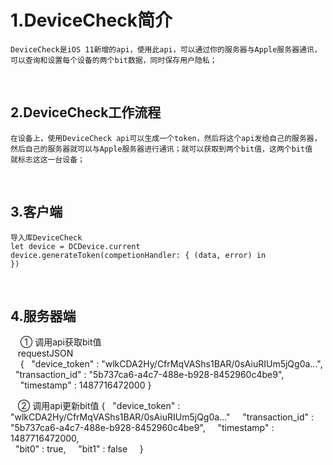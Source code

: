 # 1.DeviceCheck简介
    DeviceCheck是iOS 11新增的api，使用此api，可以通过你的服务器与Apple服务器通讯，
    可以查询和设置每个设备的两个bit数据，同时保存用户隐私；
    
## 2.DeviceCheck工作流程
    在设备上，使用DeviceCheck api可以生成一个token，然后将这个api发给自己的服务器，
    然后自己的服务器就可以与Apple服务器进行通讯；就可以获取到两个bit值，这两个bit值
    就标志这这一台设备；
    
## 3.客户端
    导入库DeviceCheck
    let device = DCDevice.current
    device.generateToken(competionHandler: { (data, error) in
    })
      
## 4.服务器端
     ① 调用api获取bit值  
     requestJSON  
     {
     "device_token" : "wlkCDA2Hy/CfrMqVAShs1BAR/0sAiuRIUm5jQg0a...",  
     "transaction_id" : "5b737ca6-a4c7-488e-b928-8452960c4be9",  
      "timestamp" : 1487716472000 
     }
    
     ② 调用api更新bit值
     {
     "device_token" : "wlkCDA2Hy/CfrMqVAShs1BAR/0sAiuRIUm5jQg0a..."   
     "transaction_id" : "5b737ca6-a4c7-488e-b928-8452960c4be9",   
     "timestamp" : 1487716472000,    
     "bit0" : true,   
     "bit1" : false   
     }
